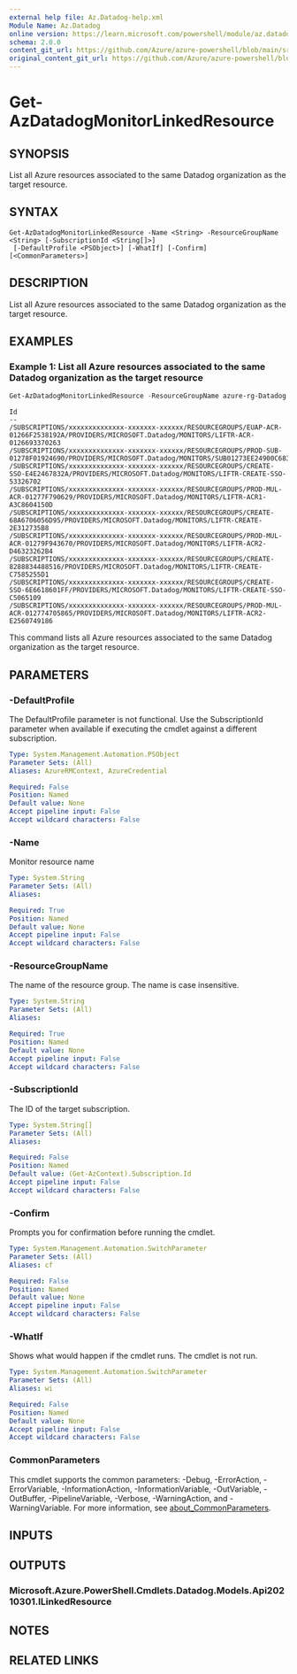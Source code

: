 ```yaml
---
external help file: Az.Datadog-help.xml
Module Name: Az.Datadog
online version: https://learn.microsoft.com/powershell/module/az.datadog/get-azdatadogmonitorlinkedresource
schema: 2.0.0
content_git_url: https://github.com/Azure/azure-powershell/blob/main/src/Datadog/Datadog/help/Get-AzDatadogMonitorLinkedResource.md
original_content_git_url: https://github.com/Azure/azure-powershell/blob/main/src/Datadog/Datadog/help/Get-AzDatadogMonitorLinkedResource.md
---
```


# Get-AzDatadogMonitorLinkedResource

## SYNOPSIS
List all Azure resources associated to the same Datadog organization as the target resource.

## SYNTAX

```
Get-AzDatadogMonitorLinkedResource -Name <String> -ResourceGroupName <String> [-SubscriptionId <String[]>]
 [-DefaultProfile <PSObject>] [-WhatIf] [-Confirm] [<CommonParameters>]
```

## DESCRIPTION
List all Azure resources associated to the same Datadog organization as the target resource.

## EXAMPLES

### Example 1: List all Azure resources associated to the same Datadog organization as the target resource
```powershell
Get-AzDatadogMonitorLinkedResource -ResourceGroupName azure-rg-Datadog -Name lucasDatadog
```

```output
Id
--
/SUBSCRIPTIONS/xxxxxxxxxxxxxx-xxxxxxx-xxxxxx/RESOURCEGROUPS/EUAP-ACR-01266F2538192A/PROVIDERS/MICROSOFT.Datadog/MONITORS/LIFTR-ACR-0126693370263
/SUBSCRIPTIONS/xxxxxxxxxxxxxx-xxxxxxx-xxxxxx/RESOURCEGROUPS/PROD-SUB-01278F01924690/PROVIDERS/MICROSOFT.Datadog/MONITORS/SUB01273EE24900C6832
/SUBSCRIPTIONS/xxxxxxxxxxxxxx-xxxxxxx-xxxxxx/RESOURCEGROUPS/CREATE-SSO-E4E2467832A/PROVIDERS/MICROSOFT.Datadog/MONITORS/LIFTR-CREATE-SSO-53326702
/SUBSCRIPTIONS/xxxxxxxxxxxxxx-xxxxxxx-xxxxxx/RESOURCEGROUPS/PROD-MUL-ACR-01277F790629/PROVIDERS/MICROSOFT.Datadog/MONITORS/LIFTR-ACR1-A3C8604150D
/SUBSCRIPTIONS/xxxxxxxxxxxxxx-xxxxxxx-xxxxxx/RESOURCEGROUPS/CREATE-68A6706056D95/PROVIDERS/MICROSOFT.Datadog/MONITORS/LIFTR-CREATE-2E312735B8
/SUBSCRIPTIONS/xxxxxxxxxxxxxx-xxxxxxx-xxxxxx/RESOURCEGROUPS/PROD-MUL-ACR-01279F943670/PROVIDERS/MICROSOFT.Datadog/MONITORS/LIFTR-ACR2-D46323262B4
/SUBSCRIPTIONS/xxxxxxxxxxxxxx-xxxxxxx-xxxxxx/RESOURCEGROUPS/CREATE-8288834488516/PROVIDERS/MICROSOFT.Datadog/MONITORS/LIFTR-CREATE-C7585255D1
/SUBSCRIPTIONS/xxxxxxxxxxxxxx-xxxxxxx-xxxxxx/RESOURCEGROUPS/CREATE-SSO-6E6618601FF/PROVIDERS/MICROSOFT.Datadog/MONITORS/LIFTR-CREATE-SSO-C5065109
/SUBSCRIPTIONS/xxxxxxxxxxxxxx-xxxxxxx-xxxxxx/RESOURCEGROUPS/PROD-MUL-ACR-012774705865/PROVIDERS/MICROSOFT.Datadog/MONITORS/LIFTR-ACR2-E2560749186
```

This command lists all Azure resources associated to the same Datadog organization as the target resource.

## PARAMETERS

### -DefaultProfile
The DefaultProfile parameter is not functional.
Use the SubscriptionId parameter when available if executing the cmdlet against a different subscription.

```yaml
Type: System.Management.Automation.PSObject
Parameter Sets: (All)
Aliases: AzureRMContext, AzureCredential

Required: False
Position: Named
Default value: None
Accept pipeline input: False
Accept wildcard characters: False
```

### -Name
Monitor resource name

```yaml
Type: System.String
Parameter Sets: (All)
Aliases:

Required: True
Position: Named
Default value: None
Accept pipeline input: False
Accept wildcard characters: False
```

### -ResourceGroupName
The name of the resource group.
The name is case insensitive.

```yaml
Type: System.String
Parameter Sets: (All)
Aliases:

Required: True
Position: Named
Default value: None
Accept pipeline input: False
Accept wildcard characters: False
```

### -SubscriptionId
The ID of the target subscription.

```yaml
Type: System.String[]
Parameter Sets: (All)
Aliases:

Required: False
Position: Named
Default value: (Get-AzContext).Subscription.Id
Accept pipeline input: False
Accept wildcard characters: False
```

### -Confirm
Prompts you for confirmation before running the cmdlet.

```yaml
Type: System.Management.Automation.SwitchParameter
Parameter Sets: (All)
Aliases: cf

Required: False
Position: Named
Default value: None
Accept pipeline input: False
Accept wildcard characters: False
```

### -WhatIf
Shows what would happen if the cmdlet runs.
The cmdlet is not run.

```yaml
Type: System.Management.Automation.SwitchParameter
Parameter Sets: (All)
Aliases: wi

Required: False
Position: Named
Default value: None
Accept pipeline input: False
Accept wildcard characters: False
```

### CommonParameters
This cmdlet supports the common parameters: -Debug, -ErrorAction, -ErrorVariable, -InformationAction, -InformationVariable, -OutVariable, -OutBuffer, -PipelineVariable, -Verbose, -WarningAction, and -WarningVariable. For more information, see [about_CommonParameters](http://go.microsoft.com/fwlink/?LinkID=113216).

## INPUTS

## OUTPUTS

### Microsoft.Azure.PowerShell.Cmdlets.Datadog.Models.Api20210301.ILinkedResource

## NOTES

## RELATED LINKS

